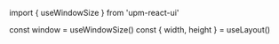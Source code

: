 import { useWindowSize } from 'upm-react-ui'

const window = useWindowSize()
const { width, height } = useLayout()

